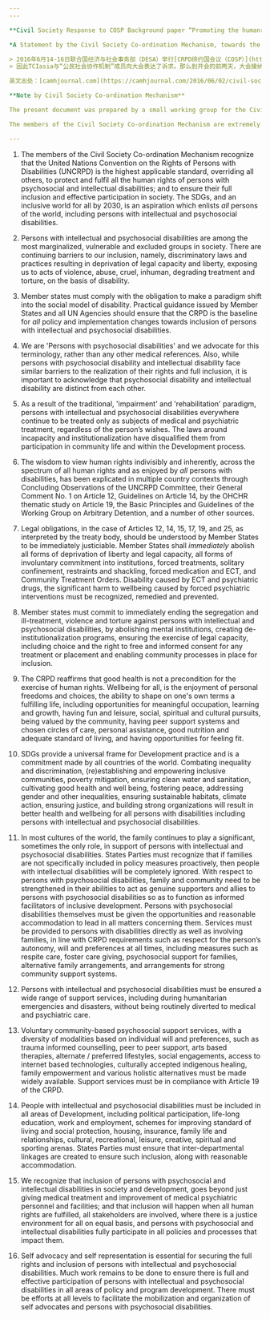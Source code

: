 ```yaml
---
---

**Civil Society Response to COSP Background paper “Promoting the humanrights of persons with psychosocial and intellectual disabilities”**

*A Statement by the Civil Society Co-ordination Mechanism, towards the RoundTable on "Promoting the human rights of persons with mental and intellectual disabilities" at the 9th Session of COSP, New York, June, 2016.*

> 2016年6月14-16日联合国经济与社会事务部（DESA）举行[CRPD缔约国会议（COSP）](https://www.un.org/development/desa/disabilities/conference-of-states-parties-to-the-convention-on-the-rights-of-persons-with-disabilities-2/9thsession.html)，其中一场圆桌会议将讨论 “保障精神和智力障碍者人权”主题。然而TCIasia在会议背景文件（议程）里发现了比较大的问题：背景文件完全以生物医学范式（而非CRPD的社会范式）的框架写成。当这份文件在推广“弥补治疗差距”这个全球精神健康规划的时候，却在强制住院化（机构化）、霸权精神病学，以及持续使用非人性的、侮辱性的残酷的治疗甚至酷刑等问题上保持沉默。因而这样的会议文件显然与CRPD背道而驰。此外，这份文件竟然没有涉及那么多为智力和社会心理障碍者提供支持、促进他们全面而有效参与的社区支持系统等 良好实践的范例。  
> 因此TCIasia与“公民社会协作机制”成员向大会表达了诉求。那么到开会的前两天，大会接纳了我们的意见，并对背景文件进行了修正。下面是TCI提交的建议信，想看那份[背景文件](http://www.un.org/disabilities/documents/COP/9/RT2/CRPD_CSP_2016_3-1603538E-adv-uned.docx)的请猛戳链接。  

英文出处：[camhjournal.com](https://camhjournal.com/2016/06/02/civil-society-response-to-cosp-background-paper-promoting-the-humanrights-of-persons-with-psychosocial-and-intellectual-disabilities/)

**Note by Civil Society Co-ordination Mechanism**

The present document was prepared by a small working group for the Civil Society Co-ordination Mechanism, on the basis of available information, towards the round-table discussion on the background paper, “Promoting the rights of persons with mental and intellectual disabilities”, to be held at the ninth session of the Conference of States Parties to the Convention on the Rights of Persons with Disabilities, New York.

The members of the Civil Society Co-ordination Mechanism are extremely concerned that the background paper is developed completely within the bio-medical paradigm, and not the social paradigm as framed by the CRPD. The paper, while promoting the global mental health agenda of ‘filling the treatment gap’, remains silent on the topics of forced institutionalization, coercive psychiatry, and the vexatious continued use of inhuman, degrading, cruel treatments amounting to torture, within the mental health systems worldwide. In referring to outmoded documents such as the 1991 MI Principles, and promoting mental health legislations, this document is far from compliant with the UNCRPD, [vide the emerging General comments, Concluding Observations, observations by visiting SRs, thematic studies, research papers and various other developments within the UN system].  Finally, the paper makes no reference to the many good practice examples of community support systems that exist for persons with intellectual and psychosocial disabilities, facilitating their inclusion and full and effective participation in community life.

---
```


1. The members of the Civil Society Co-ordination Mechanism recognize that the United Nations Convention on the Rights of Persons with Disabilities (UNCRPD) is the highest applicable standard, overriding all others, to protect and fulfil all the human rights of persons with psychosocial and intellectual disabilities; and to ensure their full inclusion and effective participation in society. The SDGs, and an inclusive world for all by 2030, is an aspiration which enlists *all* persons of the world, including persons with intellectual and psychosocial disabilities.

2. Persons with intellectual and psychosocial disabilities are among the most marginalized, vulnerable and excluded groups in society. There are continuing barriers to our inclusion, namely, discriminatory laws and practices resulting in deprivation of legal capacity and liberty, exposing us to acts of violence, abuse, cruel, inhuman, degrading treatment and torture, on the basis of disability.

3. Member states must comply with the obligation to make a paradigm shift into the social model of disability. Practical guidance issued by Member States and all UN Agencies should ensure that the CRPD is the baseline for *all* policy and implementation changes towards inclusion of persons with intellectual and psychosocial disabilities.
<!--more-->

4. We are 'Persons with psychosocial disabilities' and we advocate for this terminology, rather than any other medical references. Also, while persons with psychosocial disability and intellectual disability face similar barriers to the realization of their rights and full inclusion, it is important to acknowledge that psychosocial disability and intellectual disability are distinct from each other.

5. As a result of the traditional, 'impairment' and 'rehabilitation' paradigm, persons with intellectual and psychosocial disabilities everywhere continue to be treated only as subjects of medical and psychiatric treatment, regardless of the person’s wishes. The laws around incapacity and institutionalization have disqualified them from participation in community life and within the Development process.

6. The wisdom to view human rights indivisibly and inherently, across the spectrum of all human rights and as enjoyed by *all* persons with disabilities, has been explicated in multiple country contexts through Concluding Observations of the UNCRPD Committee, their General Comment No. 1 on Article 12, Guidelines on Article 14, by the OHCHR thematic study on Article 19, the Basic Principles and Guidelines of the Working Group on Arbitrary Detention, and a number of other sources.

7. Legal obligations, in the case of Articles 12, 14, 15, 17, 19, and 25, as interpreted by the treaty body, should be understood by Member States to be immediately justiciable. Member States shall *immediately* abolish all forms of deprivation of liberty and legal capacity, all forms of involuntary commitment into institutions, forced treatments, solitary confinement, restraints and shackling, forced medication and ECT, and Community Treatment Orders. Disability caused by ECT and psychiatric drugs, the significant harm to wellbeing caused by forced psychiatric interventions must be recognized, remedied and prevented.

8. Member states must commit to immediately ending the segregation and ill-treatment, violence and torture against persons with intellectual and psychosocial disabilities, by abolishing mental institutions, creating de-institutionalization programs, ensuring the exercise of legal capacity, including choice and the right to free and informed consent for any treatment or placement and enabling community processes in place for inclusion.

9. The CRPD reaffirms that good health is not a precondition for the exercise of human rights. Wellbeing for all, is the enjoyment of personal freedoms and choices, the ability to shape on one's own terms a fulfilling life, including opportunities for meaningful occupation, learning and growth, having fun and leisure, social, spiritual and cultural pursuits, being valued by the community, having peer support systems and chosen circles of care, personal assistance, good nutrition and adequate standard of living, and having opportunities for feeling fit.

10. SDGs provide a universal frame for Development practice and is a commitment made by all countries of the world. Combating inequality and discrimination, (re)establishing and empowering inclusive communities, poverty mitigation, ensuring clean water and sanitation, cultivating good health and well being, fostering peace, addressing gender and other inequalities, ensuring sustainable habitats, climate action, ensuring justice, and building strong organizations will result in better health and wellbeing for all persons with disabilities including persons with intellectual and psychosocial disabilities.

11. In most cultures of the world, the family continues to play a significant, sometimes the only role, in support of persons with intellectual and psychosocial disabilities. States Parties must recognize that if families are not specifically included in policy measures proactively, then people with intellectual disabilities will be completely ignored. With respect to persons with psychosocial disabilities, family and community need to be strengthened in their abilities to act as genuine supporters and allies to persons with psychosocial disabilities so as to function as informed facilitators of inclusive development. Persons with psychosocial disabilities themselves must be given the opportunities and reasonable accommodation to lead in all matters concerning them. Services must be provided to persons with disabilities directly as well as involving families, in line with CRPD requirements such as respect for the person’s autonomy, will and preferences at all times, including measures such as respite care, foster care giving, psychosocial support for families, alternative family arrangements, and arrangements for strong community support systems.

12. Persons with intellectual and psychosocial disabilities must be ensured a wide range of support services, including during humanitarian emergencies and disasters, without being routinely diverted to medical and psychiatric care.

13. Voluntary community-based psychosocial support services, with a diversity of modalities based on individual will and preferences, such as trauma informed counselling, peer to peer support, arts based therapies, alternate / preferred lifestyles, social engagements, access to internet based technologies, culturally accepted indigenous healing, family empowerment and various holistic alternatives must be made widely available. Support services must be in compliance with Article 19 of the CRPD.

14. People with intellectual and psychosocial disabilities must be included in all areas of Development, including political participation, life-long education, work and employment, schemes for improving standard of living and social protection, housing, insurance, family life and relationships, cultural, recreational, leisure, creative, spiritual and sporting arenas. States Parties must ensure that inter-departmental linkages are created to ensure such inclusion, along with reasonable accommodation.

15. We recognize that inclusion of persons with psychosocial and intellectual disabilities in society and development, goes beyond just giving medical treatment and improvement of medical psychiatric personnel and facilities; and that inclusion will happen when all human rights are fulfilled, all stakeholders are involved, where there is a justice environment for all on equal basis, and persons with psychosocial and intellectual disabilities fully participate in all policies and processes that impact them.

16. Self advocacy and self representation is essential for securing the full rights and inclusion of persons with intellectual and psychosocial disabilities. Much work remains to be done to ensure there is full and effective participation of persons with intellectual and psychosocial disabilities in all areas of policy and program development. There must be efforts at all levels to facilitate the mobilization and organization of self advocates and persons with psychosocial disabilities.
